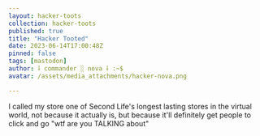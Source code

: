 ```yaml
---
layout: hacker-toots
collection: hacker-toots
published: true
title: "Hacker Tooted"
date: 2023-06-14T17:00:48Z
pinned: false
tags: [mastodon]
author: ⸸ commander ░ nova ⸸ :~$
avatar: /assets/media_attachments/hacker-nova.png

---
```


<p>I called my store one of Second Life&#39;s longest lasting stores in the virtual world, not because it actually is, but because it&#39;ll definitely get people to click and go &quot;wtf are you TALKING about&quot;</p>


